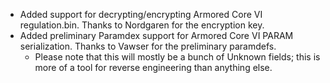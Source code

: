 * Added support for decrypting/encrypting Armored Core VI regulation.bin. Thanks to Nordgaren for the encryption key.
* Added preliminary Paramdex support for Armored Core VI PARAM serialization. Thanks to Vawser for the preliminary paramdefs.
  * Please note that this will mostly be a bunch of Unknown fields; this is more of a tool for reverse engineering than anything else.